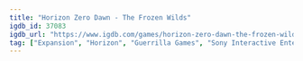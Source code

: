 ```yaml
---
title: "Horizon Zero Dawn - The Frozen Wilds"
igdb_id: 37083
igdb_url: "https://www.igdb.com/games/horizon-zero-dawn-the-frozen-wilds"
tag: ["Expansion", "Horizon", "Guerrilla Games", "Sony Interactive Entertainment", "Role-playing (RPG)", "Adventure", "Single player", "Third person", "Action", "Science fiction", "Open world"]
---
```

